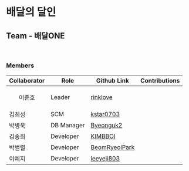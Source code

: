 <div><h1>배달의 달인</h1></div>
<div><h2>Team - 배달ONE</h2></div>
<br>
<div><h3>Members</h3></div>
<table>
  <thead>
    <th>
      Collaborator
    </th>
    <th>
      Role
    </th>
    <th>
      Github Link
    </th>
    <th>
      Contributions
    </th>
    <tbody>
       <tr>
        <td>
          <p style="text-align: center; ">이준호</p>
        </td>
        <td>
          Leader
        </td>
        <td>
          <a href="https://github.com/rinklove">rinklove</a>
        </td>
        <td></td>
      </tr>
       <tr>
        <td>
          김희성
        </td>
        <td>
          SCM
        </td>
        <td>
          <a href="https://github.com/kstar0703">kstar0703</a>
        </td>
        <td></td>
      </tr>
      <tr>
        <td>
          박병욱
        </td>
        <td>
          DB Manager
        </td>
        <td>
          <a href="https://github.com/Byeonguk2">Byeonguk2</a>
        </td>
        <td></td>
      </tr>
      <tr>
        <td>
          김송희
        </td>
        <td>
          Developer
        </td>
        <td>
          <a href="https://github.com/KIMBBOI">KIMBBOI</a>
        </td>
        <td></td>
      </tr>
      <tr>
        <td>
          박범렬
        </td>
        <td>
          Developer
        </td>
        <td>
          <a href="https://github.com/BeomRyeolPark">BeomRyeolPark</a>
        </td>
        <td></td>
      </tr>
      <tr>
        <td>
          이예지
        </td>
        <td>
          Developer
        </td>
        <td>
          <a href=https://github.com/leeyeji803">leeyeji803</a>
        </td>
        <td></td>
      </tr>
    </tbody>
  </thead>
</table>